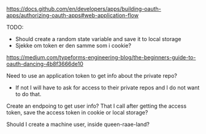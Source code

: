 https://docs.github.com/en/developers/apps/building-oauth-apps/authorizing-oauth-apps#web-application-flow

TODO:

- Should create a random state variable and save it to local storage
- Sjekke om token er den samme som i cookie?

https://medium.com/typeforms-engineering-blog/the-beginners-guide-to-oauth-dancing-4b8f3666de10

Need to use an application token to get info about the private repo?

- If not I will have to ask for access to their private repos and I do not want to do that.

Create an endpoing to get user info?
That I call after getting the access token, save the access token in cookie or local storage?

Should I create a machine user, inside queen-raae-land?
